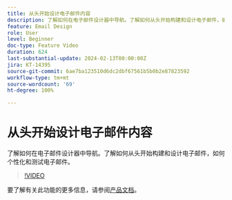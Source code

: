 ```yaml
---
title: 从头开始设计电子邮件内容
description: 了解如何在电子邮件设计器中导航。了解如何从头开始构建和设计电子邮件，如何个性化和测试电子邮件。
feature: Email Design
role: User
level: Beginner
doc-type: Feature Video
duration: 624
last-substantial-update: 2024-02-13T00:00:00Z
jira: KT-14395
source-git-commit: 6ae7ba123510d6dc2dbf67561b5b0b2e87823592
workflow-type: tm+mt
source-wordcount: '69'
ht-degree: 100%

---
```



# 从头开始设计电子邮件内容

了解如何在电子邮件设计器中导航。了解如何从头开始构建和设计电子邮件，如何个性化和测试电子邮件。

>[!VIDEO](https://video.tv.adobe.com/v/3425867/?learn=on)

要了解有关此功能的更多信息，请参阅[产品文档](https://experienceleague.adobe.com/docs/campaign-web/v8/msg/email/create-email.html?lang=zh-Hans)。



